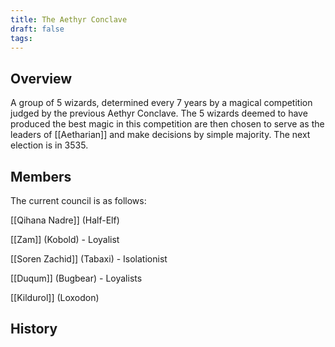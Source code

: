 ```yaml
---
title: The Aethyr Conclave
draft: false
tags:
---
```

## Overview
A group of 5 wizards, determined every 7 years by a magical competition judged by the previous Aethyr Conclave. The 5 wizards deemed to have produced the best magic in this competition are then chosen to serve as the leaders of [[Aetharian]] and make decisions by simple majority. The next election is in 3535.
## Members
The current council is as follows:

[[Qihana Nadre]] (Half-Elf)

[[Zam]] (Kobold) - Loyalist

[[Soren Zachid]] (Tabaxi) - Isolationist

[[Duqum]] (Bugbear) - Loyalists

[[Kildurol]] (Loxodon)

## History  
